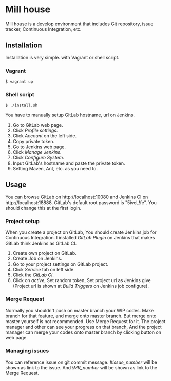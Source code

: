 Mill house
==========

Mill house is a develop environment that includes Git repository, issue tracker, Continuous Integration, etc.


Installation
------------

Installation is very simple. with Vagrant or shell script.


### Vagrant

```sh
$ vagrant up
```


### Shell script

```sh
$ ./install.sh
```

You have to manually setup GitLab hostname, url on Jenkins.

1. Go to GitLab web page.
2. Click _Profile settings_.
3. Click _Account_ on the left side.
4. Copy private token.
5. Go to Jenkins web page.
6. Click _Manage Jenkins_.
7. Click _Configure System_.
8. Input GitLab's hostname and paste the private token.
9. Setting Maven, Ant, etc. as you need to.


Usage
-----

You can browse GitLab on http://localhost:10080 and Jenkins CI on http://localhost:18888.
GitLab's default root password is "5iveL!fe". You should change this at the first login.


### Project setup

When you create a project on GitLab, You should create Jenkins job for Continuous Integration.
I installed _GitLab Plugin_ on Jenkins that makes GitLab think Jenkins as GitLab CI.

1. Create own project on GitLab.
2. Create Job on Jenkins.
3. Go to your project settings on GitLab project.
4. Click _Service_ tab on left side.
5. Click the _GitLab CI_.
6. Click on _active_, Set random token, Set project url as Jenkins give
(Project url is shown at _Build Triggers_ on Jenkins job configure).


### Merge Request

Normally you shouldn't push on master branch your WIP codes.
Make branch for that feature, and merge onto master branch.
But merge onto master yourself is not recommended. Use Merge Request for it.
The project manager and other can see your progress on that branch,
And the project manager can merge your codes onto master branch by clicking button on web page.


### Managing issues

You can reference issue on git commit message.
_\#issue\_number_ will be shown as link to the issue.
And _!MR\_number_ will be shown as link to the Merge Request.
